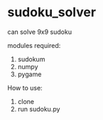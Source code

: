 # sudoku_solver
can solve 9x9 sudoku


modules required:

1. sudokum
2. numpy
3. pygame



How to use:

1.  clone <repository https>
2. run sudoku.py
